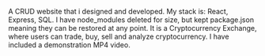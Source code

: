 A CRUD website that i designed and developed.
My stack is: React, Express, SQL.
I have node_modules deleted for size, but kept package.json meaning they can be restored at any point.
It is a Cryptocurrency Exchange, where users can trade, buy, sell and analyze cryptocurrency.
I have included a demonstration MP4 video.
